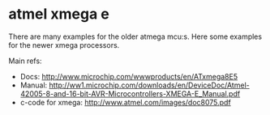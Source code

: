 # atmel xmega e
There are many examples for the older atmega mcu:s. Here some examples for the newer xmega processors.

Main refs:
- Docs: http://www.microchip.com/wwwproducts/en/ATxmega8E5
- Manual: http://ww1.microchip.com/downloads/en/DeviceDoc/Atmel-42005-8-and-16-bit-AVR-Microcontrollers-XMEGA-E_Manual.pdf
- c-code for xmega: http://www.atmel.com/images/doc8075.pdf
